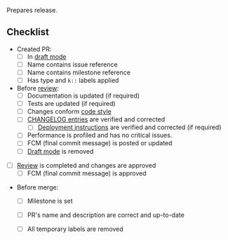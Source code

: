 Prepares [<paste release version>](<paste milestone link>) release.




## Checklist

- Created PR:
    - [ ] In [draft mode][l:1]
    - [ ] Name contains issue reference
    - [ ] Name contains milestone reference
    - [ ] Has type and `k::` labels applied
- Before [review][l:4]:
    - [ ] Documentation is updated (if required)
    - [ ] Tests are updated (if required)
    - [ ] Changes conform [code style][l:2]
    - [ ] [CHANGELOG entries][l:3] are verified and corrected
        - [ ] [Deployment instructions][l:3] are verified and corrected (if required)
    - [ ] Performance is profiled and has no critical issues.
    - [ ] FCM (final commit message) is posted or updated
    - [ ] [Draft mode][l:1] is removed
- [ ] [Review][l:4] is completed and changes are approved
    - [ ] FCM (final commit message) is approved
- Before merge:
    - [ ] Milestone is set
    - [ ] PR's name and description are correct and up-to-date
    - [ ] All temporary labels are removed




[l:1]: https://help.github.com/en/articles/about-pull-requests#draft-pull-requests
[l:2]: /CONTRIBUTING.md#code-style
[l:3]: /CHANGELOG.md
[l:4]: https://help.github.com/en/articles/reviewing-changes-in-pull-requests

